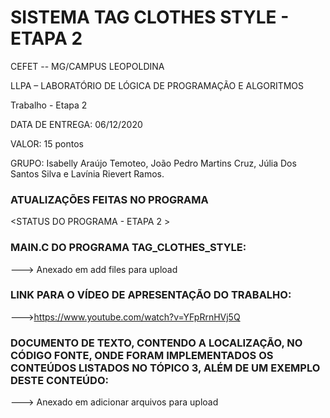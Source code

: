 #  SISTEMA TAG CLOTHES  STYLE - ETAPA 2

CEFET -- MG/CAMPUS  LEOPOLDINA

LLPA – LABORATÓRIO DE LÓGICA DE PROGRAMAÇÃO E ALGORITMOS 

Trabalho - Etapa  2

DATA DE ENTREGA:  06/12/2020

VALOR: 15 pontos

GRUPO:  Isabelly  Araújo  Temoteo, João  Pedro  Martins  Cruz,  Júlia  Dos  Santos  Silva e  Lavínia  Rievert Ramos.

###  ATUALIZAÇÕES FEITAS NO PROGRAMA

<STATUS DO  PROGRAMA - ETAPA 2 >



### MAIN.C DO PROGRAMA TAG_CLOTHES_STYLE:

---> Anexado em add files para upload

### LINK PARA O VÍDEO DE APRESENTAÇÃO DO TRABALHO:

--->https://www.youtube.com/watch?v=YFpRrnHVj5Q

###  DOCUMENTO DE TEXTO, CONTENDO A LOCALIZAÇÃO, NO CÓDIGO FONTE, ONDE FORAM IMPLEMENTADOS OS CONTEÚDOS LISTADOS NO TÓPICO 3, ALÉM DE UM EXEMPLO DESTE CONTEÚDO:      

---> Anexado em adicionar arquivos para upload
